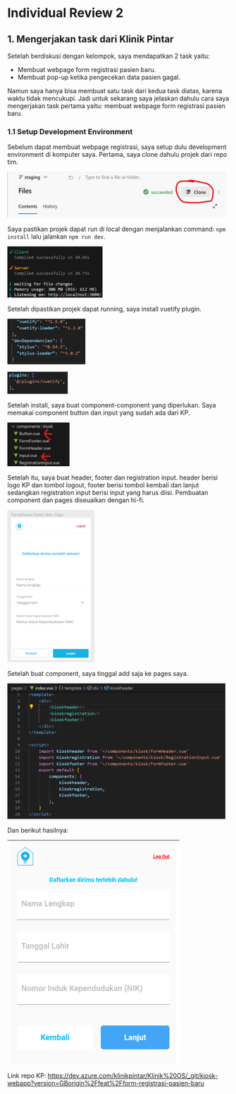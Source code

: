 # Individual Review 2

## 1. Mengerjakan task dari Klinik Pintar

Setelah berdiskusi dengan kelompok, saya mendapatkan 2 task yaitu:
- Membuat webpage form registrasi pasien baru.
- Membuat pop-up ketika pengecekan data pasien gagal.

Namun saya hanya bisa membuat satu task dari kedua task diatas, karena waktu tidak mencukupi. Jadi untuk sekarang saya jelaskan dahulu cara saya mengerjakan task pertama yaitu: membuat webpage form registrasi pasien baru.

### 1.1 Setup Development Environment 

Sebelum dapat membuat webpage registrasi, saya setup dulu development environment di komputer saya. Pertama, saya clone dahulu projek dari repo tim.

![clone](/img_2/clone.png)

Saya pastikan projek dapat run di local dengan menjalankan command: `npm install` lalu jalankan `npm run dev`.

![running](/img_2/running.png)

Setelah dipastikan projek dapat running, saya install vuetify plugin.

![vuetify](/img_2/vuetify.png)

![vuetify_nuxt](/img_2/vuetify_nuxt.png)

Setelah install, saya buat component-component yang diperlukan. Saya memakai component button dan input yang sudah ada dari KP. 

![component](/img_2/component.png)

Setelah itu, saya buat header, footer dan registration input. header berisi logo KP dan tombol logout, footer berisi tombol kembali dan lanjut sedangkan registration input berisi input yang harus diisi. Pembuatan component dan pages diseuaikan dengan hi-fi.

![hi-fi](/img_2/hi-fi.png)

Setelah buat component, saya tinggal add saja ke pages saya.

![page](/img_2/page.png)

Dan berikut hasilnya:

![hasil](/img_2/hasil.png)

Link repo KP: https://dev.azure.com/klinikpintar/Klinik%20OS/_git/kiosk-webapp?version=GBorigin%2Ffeat%2Fform-registrasi-pasien-baru



